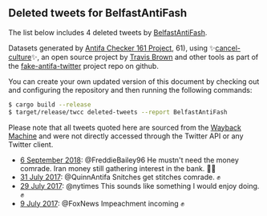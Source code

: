 ## Deleted tweets for BelfastAntiFash

The list below includes 4 deleted tweets by
[BelfastAntiFash](https://twitter.com/BelfastAntiFash).



Datasets generated by [Antifa Checker 161 Project](https://twitter.com/antifacheck161), 61), using ✨[cancel-culture](https://github.com/travisbrown/cancel-culture)✨, an open source project by 
[Travis Brown](https://twitter.com/travisbrown) and other tools as part of the 
[fake-antifa-twitter](https://github.com/antifacheck161/fake-antifa-twitter) project repo on github.

You can create your own updated version of this document by checking out and configuring the
repository and then running the following commands:

```bash
$ cargo build --release
$ target/release/twcc deleted-tweets --report BelfastAntiFash
```

Please note that all tweets quoted here are sourced from the
[Wayback Machine](https://web.archive.org) and were not directly accessed through the Twitter API or
any Twitter client.

* [ 6 September 2018](https://web.archive.org/web/20180906201759/https://twitter.com/BelfastAntiFash/status/1037797079144390657): @FreddieBailey96 He mustn't need the money comrade. Iran money still gathering interest in the bank. ✊🏽 <!--1037797079144390657-->
* [31 July 2017](https://web.archive.org/web/20170731212755/https://twitter.com/BelfastAntiFash/status/892134756477022208): @QuinnAntifa Snitches get stitches comrade. ✊ <!--892134756477022208-->
* [29 July 2017](https://web.archive.org/web/20170729222552/https://twitter.com/BelfastAntiFash/status/891424564328226816): @nytimes This sounds like something I would enjoy doing. ✊ <!--891424564328226816-->
* [ 9 July 2017](https://web.archive.org/web/20170709105448/https://twitter.com/BelfastAntiFash/status/884002894416154624): @FoxNews Impeachment incoming ✊ <!--884002894416154624-->
